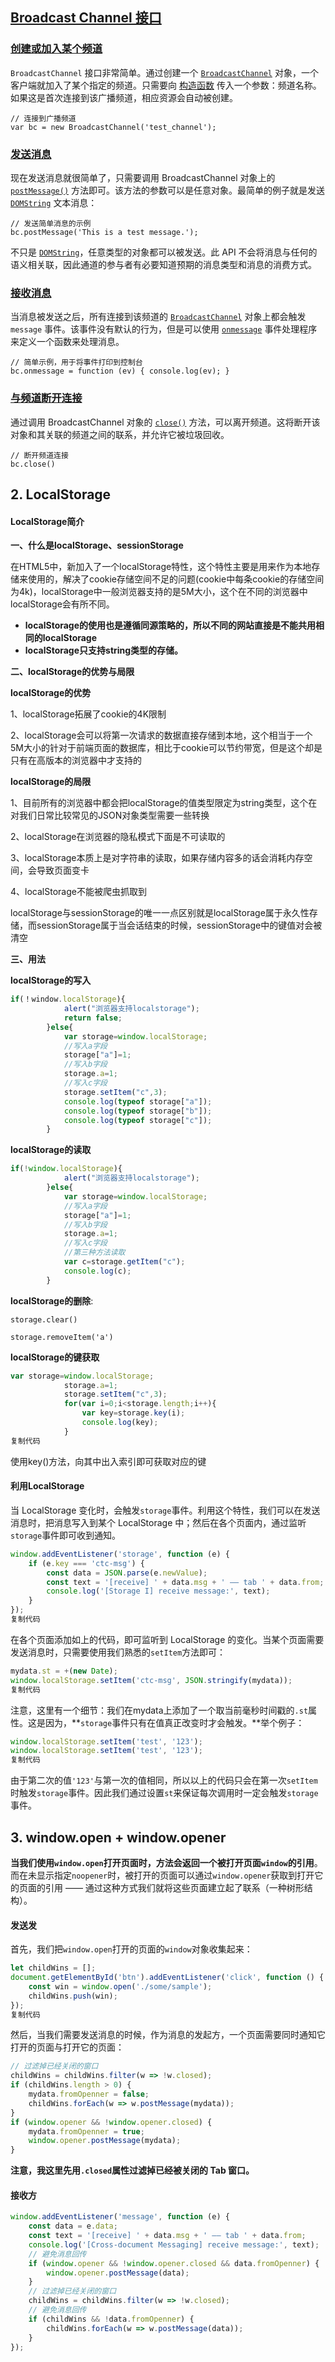 ## [Broadcast Channel 接口](https://developer.mozilla.org/zh-CN/docs/Web/API/Broadcast_Channel_API#broadcast_channel_接口)

### [创建或加入某个频道](https://developer.mozilla.org/zh-CN/docs/Web/API/Broadcast_Channel_API#创建或加入某个频道)

`BroadcastChannel` 接口非常简单。通过创建一个 [`BroadcastChannel`](https://developer.mozilla.org/zh-CN/docs/Web/API/BroadcastChannel) 对象，一个客户端就加入了某个指定的频道。只需要向 [构造函数](https://developer.mozilla.org/zh-CN/docs/Web/API/BroadcastChannel/BroadcastChannel) 传入一个参数：频道名称。如果这是首次连接到该广播频道，相应资源会自动被创建。

```
// 连接到广播频道
var bc = new BroadcastChannel('test_channel');
```

### [发送消息](https://developer.mozilla.org/zh-CN/docs/Web/API/Broadcast_Channel_API#发送消息)

现在发送消息就很简单了，只需要调用 BroadcastChannel 对象上的[`postMessage()`](https://developer.mozilla.org/zh-CN/docs/Web/API/BroadcastChannel/postMessage) 方法即可。该方法的参数可以是任意对象。最简单的例子就是发送 [`DOMString`](https://developer.mozilla.org/zh-CN/docs/Web/API/DOMString) 文本消息：

```
// 发送简单消息的示例
bc.postMessage('This is a test message.');
```

不只是 [`DOMString`](https://developer.mozilla.org/zh-CN/docs/Web/API/DOMString)，任意类型的对象都可以被发送。此 API 不会将消息与任何的语义相关联，因此通道的参与者有必要知道预期的消息类型和消息的消费方式。

### [接收消息](https://developer.mozilla.org/zh-CN/docs/Web/API/Broadcast_Channel_API#接收消息)

当消息被发送之后，所有连接到该频道的 [`BroadcastChannel`](https://developer.mozilla.org/zh-CN/docs/Web/API/BroadcastChannel) 对象上都会触发 `message` 事件。该事件没有默认的行为，但是可以使用 [`onmessage`](https://developer.mozilla.org/zh-CN/docs/Web/API/BroadcastChannel/onmessage) 事件处理程序来定义一个函数来处理消息。

```
// 简单示例，用于将事件打印到控制台
bc.onmessage = function (ev) { console.log(ev); }
```

### [与频道断开连接](https://developer.mozilla.org/zh-CN/docs/Web/API/Broadcast_Channel_API#与频道断开连接)

通过调用 BroadcastChannel 对象的 [`close()`](https://developer.mozilla.org/zh-CN/docs/Web/API/BroadcastChannel/close) 方法，可以离开频道。这将断开该对象和其关联的频道之间的联系，并允许它被垃圾回收。

```
// 断开频道连接
bc.close()
```

## 2. LocalStorage

#### LocalStorage简介

**一、什么是localStorage、sessionStorage**

在HTML5中，新加入了一个localStorage特性，这个特性主要是用来作为本地存储来使用的，解决了cookie存储空间不足的问题(cookie中每条cookie的存储空间为4k)，localStorage中一般浏览器支持的是5M大小，这个在不同的浏览器中localStorage会有所不同。

* **localStorage的使用也是遵循同源策略的，所以不同的网站直接是不能共用相同的localStorage**
* **localStorage只支持string类型的存储。**

**二、localStorage的优势与局限**

**localStorage的优势**

1、localStorage拓展了cookie的4K限制

2、localStorage会可以将第一次请求的数据直接存储到本地，这个相当于一个5M大小的针对于前端页面的数据库，相比于cookie可以节约带宽，但是这个却是只有在高版本的浏览器中才支持的

**localStorage的局限**

1、目前所有的浏览器中都会把localStorage的值类型限定为string类型，这个在对我们日常比较常见的JSON对象类型需要一些转换

2、localStorage在浏览器的隐私模式下面是不可读取的

3、localStorage本质上是对字符串的读取，如果存储内容多的话会消耗内存空间，会导致页面变卡

4、localStorage不能被爬虫抓取到

localStorage与sessionStorage的唯一一点区别就是localStorage属于永久性存储，而sessionStorage属于当会话结束的时候，sessionStorage中的键值对会被清空

**三、用法**

**localStorage的写入**

```js
if(！window.localStorage){
            alert("浏览器支持localstorage");
            return false;
        }else{
            var storage=window.localStorage;
            //写入a字段
            storage["a"]=1;
            //写入b字段
            storage.a=1;
            //写入c字段
            storage.setItem("c",3);
            console.log(typeof storage["a"]);
            console.log(typeof storage["b"]);
            console.log(typeof storage["c"]);
        }

```

**localStorage的读取**

```js
if(!window.localStorage){
            alert("浏览器支持localstorage");
        }else{
            var storage=window.localStorage;
            //写入a字段
            storage["a"]=1;
            //写入b字段
            storage.a=1;
            //写入c字段
            //第三种方法读取
            var c=storage.getItem("c");
            console.log(c);
        }
```

**localStorage的删除**:

 `storage.clear()`

`storage.removeItem('a')`

**localStorage的键获取**

```js
var storage=window.localStorage;
            storage.a=1;
            storage.setItem("c",3);
            for(var i=0;i<storage.length;i++){
                var key=storage.key(i);
                console.log(key);
            }
复制代码
```

使用key()方法，向其中出入索引即可获取对应的键

#### 利用LocalStorage

当 LocalStorage 变化时，会触发`storage`事件。利用这个特性，我们可以在发送消息时，把消息写入到某个 LocalStorage 中；然后在各个页面内，通过监听`storage`事件即可收到通知。

```js
window.addEventListener('storage', function (e) {
    if (e.key === 'ctc-msg') {
        const data = JSON.parse(e.newValue);
        const text = '[receive] ' + data.msg + ' —— tab ' + data.from;
        console.log('[Storage I] receive message:', text);
    }
});
复制代码
```

在各个页面添加如上的代码，即可监听到 LocalStorage 的变化。当某个页面需要发送消息时，只需要使用我们熟悉的`setItem`方法即可：

```js
mydata.st = +(new Date);
window.localStorage.setItem('ctc-msg', JSON.stringify(mydata));
复制代码
```

注意，这里有一个细节：我们在mydata上添加了一个取当前毫秒时间戳的`.st`属性。这是因为，**`storage`事件只有在值真正改变时才会触发。**举个例子：

```js
window.localStorage.setItem('test', '123');
window.localStorage.setItem('test', '123');
复制代码
```

由于第二次的值`'123'`与第一次的值相同，所以以上的代码只会在第一次`setItem`时触发`storage`事件。因此我们通过设置`st`来保证每次调用时一定会触发`storage`事件。

## 3. window.open + window.opener

**当我们使用`window.open`打开页面时，方法会返回一个被打开页面`window`的引用**。而在未显示指定`noopener`时，被打开的页面可以通过`window.opener`获取到打开它的页面的引用 —— 通过这种方式我们就将这些页面建立起了联系（一种树形结构）。

#### 发送发

首先，我们把`window.open`打开的页面的`window`对象收集起来：

```js
let childWins = [];
document.getElementById('btn').addEventListener('click', function () {
    const win = window.open('./some/sample');
    childWins.push(win);
});
复制代码
```

然后，当我们需要发送消息的时候，作为消息的发起方，一个页面需要同时通知它打开的页面与打开它的页面：

```js
// 过滤掉已经关闭的窗口
childWins = childWins.filter(w => !w.closed);
if (childWins.length > 0) {
    mydata.fromOpenner = false;
    childWins.forEach(w => w.postMessage(mydata));
}
if (window.opener && !window.opener.closed) {
    mydata.fromOpenner = true;
    window.opener.postMessage(mydata);
}
```

**注意，我这里先用`.closed`属性过滤掉已经被关闭的 Tab 窗口。**

#### 接收方

```js
window.addEventListener('message', function (e) {
    const data = e.data;
    const text = '[receive] ' + data.msg + ' —— tab ' + data.from;
    console.log('[Cross-document Messaging] receive message:', text);
    // 避免消息回传
    if (window.opener && !window.opener.closed && data.fromOpenner) {
        window.opener.postMessage(data);
    }
    // 过滤掉已经关闭的窗口
    childWins = childWins.filter(w => !w.closed);
    // 避免消息回传
    if (childWins && !data.fromOpenner) {
        childWins.forEach(w => w.postMessage(data));
    }
});
```


